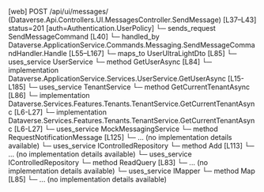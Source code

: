 [web] POST /api/ui/messages/  (Dataverse.Api.Controllers.UI.MessagesController.SendMessage)  [L37–L43] status=201 [auth=Authentication.UserPolicy]
  └─ sends_request SendMessageCommand [L40]
    └─ handled_by Dataverse.ApplicationService.Commands.Messaging.SendMessageCommandHandler.Handle [L55–L167]
      └─ maps_to UserUltraLightDto [L85]
      └─ uses_service UserService
        └─ method GetUserAsync [L84]
          └─ implementation Dataverse.ApplicationService.Services.UserService.GetUserAsync [L15-L185]
      └─ uses_service TenantService
        └─ method GetCurrentTenantAsync [L86]
          └─ implementation Dataverse.Services.Features.Tenants.TenantService.GetCurrentTenantAsync [L6-L27]
          └─ implementation Dataverse.Services.Features.Tenants.TenantService.GetCurrentTenantAsync [L6-L27]
      └─ uses_service MockMessagingService
        └─ method RequestNotificationMessage [L125]
          └─ ... (no implementation details available)
      └─ uses_service IControlledRepository<Message>
        └─ method Add [L113]
          └─ ... (no implementation details available)
      └─ uses_service IControlledRepository<User>
        └─ method ReadQuery [L83]
          └─ ... (no implementation details available)
      └─ uses_service IMapper
        └─ method Map [L85]
          └─ ... (no implementation details available)

